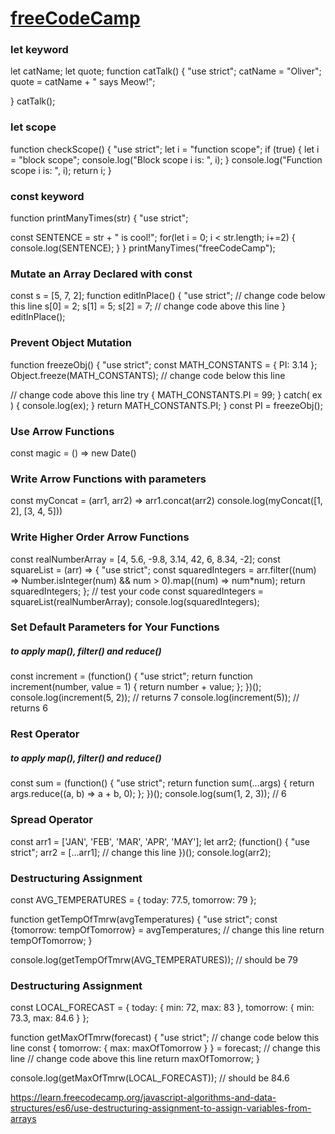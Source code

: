 # [freeCodeCamp](https://learn.freecodecamp.org/javascript-algorithms-and-data-structures/es6/)
### let keyword
let catName;
let quote;
function catTalk() {
  "use strict";
  catName = "Oliver";
  quote = catName + " says Meow!";

}
catTalk();

### let scope
function checkScope() {
"use strict";
  let i = "function scope";
  if (true) {
    let i = "block scope";
    console.log("Block scope i is: ", i);
  }
  console.log("Function scope i is: ", i);
  return i;
}

### const keyword
function printManyTimes(str) {
  "use strict";

  const SENTENCE = str + " is cool!";
  for(let i = 0; i < str.length; i+=2) {
    console.log(SENTENCE);
  }
}
printManyTimes("freeCodeCamp");

### Mutate an Array Declared with const
const s = [5, 7, 2];
function editInPlace() {
  "use strict";
  // change code below this line
  s[0] = 2;
  s[1] = 5;
  s[2] = 7;
  // change code above this line
}
editInPlace();

### Prevent Object Mutation
function freezeObj() {
  "use strict";
  const MATH_CONSTANTS = {
    PI: 3.14
  };
  Object.freeze(MATH_CONSTANTS);
  // change code below this line


  // change code above this line
  try {
    MATH_CONSTANTS.PI = 99;
  } catch( ex ) {
    console.log(ex);
  }
  return MATH_CONSTANTS.PI;
}
const PI = freezeObj();

### Use Arrow Functions
const magic = () => new Date()

### Write Arrow Functions with parameters
const myConcat = (arr1, arr2) => arr1.concat(arr2)
console.log(myConcat([1, 2], [3, 4, 5]))

### Write Higher Order Arrow Functions
const realNumberArray = [4, 5.6, -9.8, 3.14, 42, 6, 8.34, -2];
const squareList = (arr) => {
  "use strict";
  const squaredIntegers = arr.filter((num) => Number.isInteger(num) && num > 0).map((num) => num*num);
  return squaredIntegers;
};
// test your code
const squaredIntegers = squareList(realNumberArray);
console.log(squaredIntegers);

### Set Default Parameters for Your Functions
##### to apply map(), filter() and reduce()
const increment = (function() {
  "use strict";
  return function increment(number, value = 1) {
    return number + value;
  };
})();
console.log(increment(5, 2)); // returns 7
console.log(increment(5)); // returns 6

### Rest Operator
##### to apply map(), filter() and reduce()
const sum = (function() {
  "use strict";
  return function sum(...args) {
    return args.reduce((a, b) => a + b, 0);
  };
})();
console.log(sum(1, 2, 3)); // 6

### Spread Operator
const arr1 = ['JAN', 'FEB', 'MAR', 'APR', 'MAY'];
let arr2;
(function() {
  "use strict";
  arr2 = [...arr1]; // change this line
})();
console.log(arr2);

### Destructuring Assignment
const AVG_TEMPERATURES = {
  today: 77.5,
  tomorrow: 79
};

function getTempOfTmrw(avgTemperatures) {
  "use strict";
  const {tomorrow: tempOfTomorrow} = avgTemperatures; // change this line
  return tempOfTomorrow;
}

console.log(getTempOfTmrw(AVG_TEMPERATURES)); // should be 79

### Destructuring Assignment
const LOCAL_FORECAST = {
  today: { min: 72, max: 83 },
  tomorrow: { min: 73.3, max: 84.6 }
};

function getMaxOfTmrw(forecast) {
  "use strict";
  // change code below this line
  const { tomorrow: { max: maxOfTomorrow } } = forecast; // change this line
  // change code above this line
  return maxOfTomorrow;
}

console.log(getMaxOfTmrw(LOCAL_FORECAST)); // should be 84.6



https://learn.freecodecamp.org/javascript-algorithms-and-data-structures/es6/use-destructuring-assignment-to-assign-variables-from-arrays
